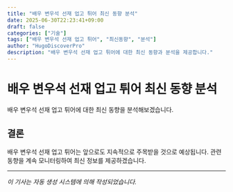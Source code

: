 ```yaml
---
title: "배우 변우석 선재 업고 튀어 최신 동향 분석"
date: 2025-06-30T22:23:41+09:00
draft: false
categories: ["기술"]
tags: ["배우 변우석 선재 업고 튀어", "최신동향", "분석"]
author: "HugoDiscoverPro"
description: "배우 변우석 선재 업고 튀어에 대한 최신 동향과 분석을 제공합니다."
---
```


# 배우 변우석 선재 업고 튀어 최신 동향 분석

배우 변우석 선재 업고 튀어에 대한 최신 동향을 분석해보겠습니다.


## 결론

배우 변우석 선재 업고 튀어는 앞으로도 지속적으로 주목받을 것으로 예상됩니다. 관련 동향을 계속 모니터링하여 최신 정보를 제공하겠습니다.

---

*이 기사는 자동 생성 시스템에 의해 작성되었습니다.*
